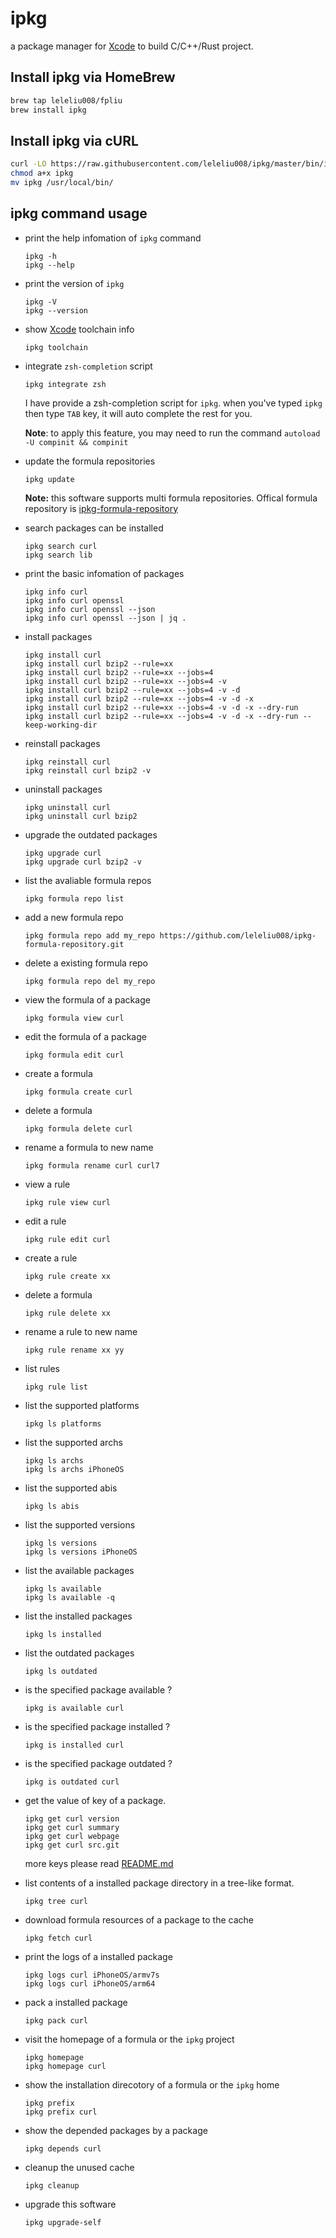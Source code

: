 # ipkg
a package manager for [Xcode](https://developer.apple.com/xcode) to build C/C++/Rust project.

## Install ipkg via HomeBrew

```bash
brew tap leleliu008/fpliu
brew install ipkg
```

## Install ipkg via cURL
```bash
curl -LO https://raw.githubusercontent.com/leleliu008/ipkg/master/bin/ipkg
chmod a+x ipkg
mv ipkg /usr/local/bin/
```

## ipkg command usage
*   print the help infomation of `ipkg` command
        
        ipkg -h
        ipkg --help
        
*   print the version of `ipkg`
        
        ipkg -V
        ipkg --version
        
*   show [Xcode](https://developer.apple.com/xcode) toolchain info
        
        ipkg toolchain

*   integrate `zsh-completion` script
        
        ipkg integrate zsh
        
    I have provide a zsh-completion script for `ipkg`. when you've typed `ipkg` then type `TAB` key, it will auto complete the rest for you.

    **Note**: to apply this feature, you may need to run the command `autoload -U compinit && compinit`
*   update the formula repositories

        ipkg update
        
    **Note:** this software supports multi formula repositories. Offical formula repository is [ipkg-formula-repository](https://github.com/leleliu008/ipkg-formula-repository) 

*   search packages can be installed
        
        ipkg search curl
        ipkg search lib
        
*   print the basic infomation of packages
        
        ipkg info curl
        ipkg info curl openssl
        ipkg info curl openssl --json
        ipkg info curl openssl --json | jq .
        
*   install packages
        
        ipkg install curl
        ipkg install curl bzip2 --rule=xx
        ipkg install curl bzip2 --rule=xx --jobs=4
        ipkg install curl bzip2 --rule=xx --jobs=4 -v
        ipkg install curl bzip2 --rule=xx --jobs=4 -v -d
        ipkg install curl bzip2 --rule=xx --jobs=4 -v -d -x
        ipkg install curl bzip2 --rule=xx --jobs=4 -v -d -x --dry-run
        ipkg install curl bzip2 --rule=xx --jobs=4 -v -d -x --dry-run --keep-working-dir
        
*   reinstall packages
        
        ipkg reinstall curl
        ipkg reinstall curl bzip2 -v
        
*   uninstall packages
        
        ipkg uninstall curl
        ipkg uninstall curl bzip2
        
*   upgrade the outdated packages
        
        ipkg upgrade curl
        ipkg upgrade curl bzip2 -v
        
*   list the avaliable formula repos
        
        ipkg formula repo list
        
*   add a new formula repo
        
        ipkg formula repo add my_repo https://github.com/leleliu008/ipkg-formula-repository.git
        
*   delete a existing formula repo
        
        ipkg formula repo del my_repo
        
*   view the formula of a package

        ipkg formula view curl
        
*   edit the formula of a package

        ipkg formula edit curl
        
*   create a formula

        ipkg formula create curl
        
*   delete a formula

        ipkg formula delete curl
        
*   rename a formula to new name

        ipkg formula rename curl curl7
        
*   view a rule

        ipkg rule view curl
        
*   edit a rule

        ipkg rule edit curl
        
*   create a rule

        ipkg rule create xx
        
*   delete a formula

        ipkg rule delete xx
        
*   rename a rule to new name

        ipkg rule rename xx yy
        
*   list rules
        
        ipkg rule list
         
*   list the supported platforms
        
        ipkg ls platforms
        
*   list the supported archs

        ipkg ls archs
        ipkg ls archs iPhoneOS
        
*   list the supported abis

        ipkg ls abis
        
*   list the supported versions

        ipkg ls versions
        ipkg ls versions iPhoneOS
        
*   list the available packages
        
        ipkg ls available
        ipkg ls available -q
        
*   list the installed packages
        
        ipkg ls installed
        
*   list the outdated packages
        
        ipkg ls outdated
        
*   is the specified package available ?
        
        ipkg is available curl
        
*   is the specified package installed ?
        
        ipkg is installed curl
        
*   is the specified package outdated ?
        
        ipkg is outdated curl
        
*   get the value of key of a package.
        
        ipkg get curl version
        ipkg get curl summary
        ipkg get curl webpage
        ipkg get curl src.git
        
    more keys please read [README.md](https://github.com/leleliu008/ipkg-formula-repository/blob/master/README.md)

*   list contents of a installed package directory in a tree-like format.
        
        ipkg tree curl
        
*   download formula resources of a package to the cache
        
        ipkg fetch curl
        
*   print the logs of a installed package
        
        ipkg logs curl iPhoneOS/armv7s
        ipkg logs curl iPhoneOS/arm64
        
*   pack a installed package
        
        ipkg pack curl
        
*   visit the homepage of a formula or the `ipkg` project
        
        ipkg homepage
        ipkg homepage curl
        
*   show the installation direcotory of a formula or the `ipkg` home
        
        ipkg prefix
        ipkg prefix curl
        
*   show the depended packages by a package
        
        ipkg depends curl
        
*   cleanup the unused cache
        
        ipkg cleanup
        
*   upgrade this software

        ipkg upgrade-self

